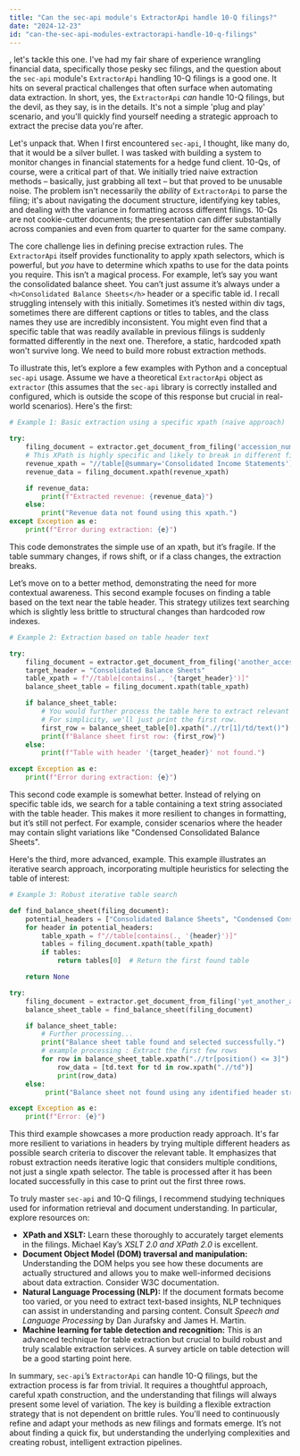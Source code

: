 ```yaml
---
title: "Can the sec-api module's ExtractorApi handle 10-Q filings?"
date: "2024-12-23"
id: "can-the-sec-api-modules-extractorapi-handle-10-q-filings"
---
```


, let's tackle this one. I've had my fair share of experience wrangling financial data, specifically those pesky sec filings, and the question about the `sec-api` module's `ExtractorApi` handling 10-Q filings is a good one. It hits on several practical challenges that often surface when automating data extraction. In short, yes, the `ExtractorApi` *can* handle 10-Q filings, but the devil, as they say, is in the details. It's not a simple 'plug and play' scenario, and you'll quickly find yourself needing a strategic approach to extract the precise data you're after.

Let's unpack that. When I first encountered `sec-api`, I thought, like many do, that it would be a silver bullet. I was tasked with building a system to monitor changes in financial statements for a hedge fund client. 10-Qs, of course, were a critical part of that. We initially tried naive extraction methods – basically, just grabbing all text – but that proved to be unusable noise. The problem isn't necessarily the *ability* of `ExtractorApi` to parse the filing; it's about navigating the document structure, identifying key tables, and dealing with the variance in formatting across different filings. 10-Qs are not cookie-cutter documents; the presentation can differ substantially across companies and even from quarter to quarter for the same company.

The core challenge lies in defining precise extraction rules. The `ExtractorApi` itself provides functionality to apply xpath selectors, which is powerful, but *you* have to determine which xpaths to use for the data points you require. This isn’t a magical process. For example, let’s say you want the consolidated balance sheet. You can’t just assume it’s always under a `<h>Consolidated Balance Sheets</h>` header or a specific table id. I recall struggling intensely with this initially. Sometimes it’s nested within div tags, sometimes there are different captions or titles to tables, and the class names they use are incredibly inconsistent. You might even find that a specific table that was readily available in previous filings is suddenly formatted differently in the next one. Therefore, a static, hardcoded xpath won't survive long. We need to build more robust extraction methods.

To illustrate this, let’s explore a few examples with Python and a conceptual `sec-api` usage. Assume we have a theoretical `ExtractorApi` object as `extractor` (this assumes that the `sec-api` library is correctly installed and configured, which is outside the scope of this response but crucial in real-world scenarios). Here's the first:

```python
# Example 1: Basic extraction using a specific xpath (naive approach)

try:
    filing_document = extractor.get_document_from_filing('accession_number_of_10q')
    # This XPath is highly specific and likely to break in different filings
    revenue_xpath = "//table[@summary='Consolidated Income Statements']/tbody/tr[2]/td[2]/text()"
    revenue_data = filing_document.xpath(revenue_xpath)

    if revenue_data:
        print(f"Extracted revenue: {revenue_data}")
    else:
        print("Revenue data not found using this xpath.")
except Exception as e:
    print(f"Error during extraction: {e}")

```

This code demonstrates the simple use of an xpath, but it’s fragile. If the table summary changes, if rows shift, or if a class changes, the extraction breaks.

Let’s move on to a better method, demonstrating the need for more contextual awareness. This second example focuses on finding a table based on the text near the table header. This strategy utilizes text searching which is slightly less brittle to structural changes than hardcoded row indexes.

```python
# Example 2: Extraction based on table header text

try:
    filing_document = extractor.get_document_from_filing('another_accession_number_of_10q')
    target_header = "Consolidated Balance Sheets"
    table_xpath = f"//table[contains(., '{target_header}')]"
    balance_sheet_table = filing_document.xpath(table_xpath)

    if balance_sheet_table:
        # You would further process the table here to extract relevant rows/columns.
        # For simplicity, we'll just print the first row.
        first_row = balance_sheet_table[0].xpath(".//tr[1]/td/text()")
        print(f"Balance sheet first row: {first_row}")
    else:
        print(f"Table with header '{target_header}' not found.")

except Exception as e:
    print(f"Error during extraction: {e}")
```

This second code example is somewhat better. Instead of relying on specific table ids, we search for a table containing a text string associated with the table header. This makes it more resilient to changes in formatting, but it’s still not perfect. For example, consider scenarios where the header may contain slight variations like "Condensed Consolidated Balance Sheets".

Here's the third, more advanced, example. This example illustrates an iterative search approach, incorporating multiple heuristics for selecting the table of interest:

```python
# Example 3: Robust iterative table search

def find_balance_sheet(filing_document):
    potential_headers = ["Consolidated Balance Sheets", "Condensed Consolidated Balance Sheets", "Balance Sheets"]
    for header in potential_headers:
        table_xpath = f"//table[contains(., '{header}')]"
        tables = filing_document.xpath(table_xpath)
        if tables:
            return tables[0]  # Return the first found table

    return None

try:
    filing_document = extractor.get_document_from_filing('yet_another_accession_number_of_10q')
    balance_sheet_table = find_balance_sheet(filing_document)

    if balance_sheet_table:
        # Further processing...
        print("Balance sheet table found and selected successfully.")
        # example processing : Extract the first few rows
        for row in balance_sheet_table.xpath(".//tr[position() <= 3]"):
            row_data = [td.text for td in row.xpath(".//td")]
            print(row_data)
    else:
         print("Balance sheet not found using any identified header strings")

except Exception as e:
    print(f"Error: {e}")
```

This third example showcases a more production ready approach. It's far more resilient to variations in headers by trying multiple different headers as possible search criteria to discover the relevant table. It emphasizes that robust extraction needs iterative logic that considers multiple conditions, not just a single xpath selector. The table is processed after it has been located successfully in this case to print out the first three rows.

To truly master `sec-api` and 10-Q filings, I recommend studying techniques used for information retrieval and document understanding. In particular, explore resources on:
*   **XPath and XSLT:** Learn these thoroughly to accurately target elements in the filings. Michael Kay’s *XSLT 2.0 and XPath 2.0* is excellent.
*   **Document Object Model (DOM) traversal and manipulation:** Understanding the DOM helps you see how these documents are actually structured and allows you to make well-informed decisions about data extraction. Consider W3C documentation.
*   **Natural Language Processing (NLP):** If the document formats become too varied, or you need to extract text-based insights, NLP techniques can assist in understanding and parsing content. Consult *Speech and Language Processing* by Dan Jurafsky and James H. Martin.
*   **Machine learning for table detection and recognition:** This is an advanced technique for table extraction but crucial to build robust and truly scalable extraction services. A survey article on table detection will be a good starting point here.

In summary, `sec-api`’s `ExtractorApi` can handle 10-Q filings, but the extraction process is far from trivial. It requires a thoughtful approach, careful xpath construction, and the understanding that filings will always present some level of variation. The key is building a flexible extraction strategy that is not dependent on brittle rules. You'll need to continuously refine and adapt your methods as new filings and formats emerge. It’s not about finding a quick fix, but understanding the underlying complexities and creating robust, intelligent extraction pipelines.
